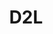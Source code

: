 ---
title: D2L
description: 
img: assets/img/d2l.jpg
importance: 1
category: work
redirect: https://www.d2l.com/
display: true
---